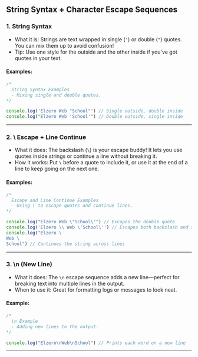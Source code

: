 ## String Syntax + Character Escape Sequences

### 1. String Syntax
- What it is: Strings are text wrapped in single (`'`) or double (`"`) quotes. You can mix them up to avoid confusion!
- Tip: Use one style for the outside and the other inside if you’ve got quotes in your text.

#### Examples:
```javascript
/*
  String Syntax Examples
  - Mixing single and double quotes.
*/

console.log('Elzero Web "School"') // Single outside, double inside
console.log("Elzero Web 'School'") // Double outside, single inside
```

---

### 2. \ Escape + Line Continue
- What it does: The backslash (`\`) is your escape buddy! It lets you use quotes inside strings or continue a line without breaking it.
- How it works: Put `\` before a quote to include it, or use it at the end of a line to keep going on the next one.

#### Examples:
```javascript
/*
  Escape and Line Continue Examples
  - Using \ to escape quotes and continue lines.
*/

console.log("Elzero Web \"School\"") // Escapes the double quote
console.log('Elzero \\ Web \'School\'') // Escapes both backslash and single quote
console.log("Elzero \
Web \
School") // Continues the string across lines
```

---

### 3. \n (New Line)
- What it does: The `\n` escape sequence adds a new line—perfect for breaking text into multiple lines in the output.
- When to use it: Great for formatting logs or messages to look neat.

#### Example:
```javascript
/*
  \n Example
  - Adding new lines to the output.
*/

console.log("Elzero\nWeb\nSchool") // Prints each word on a new line
```

---
